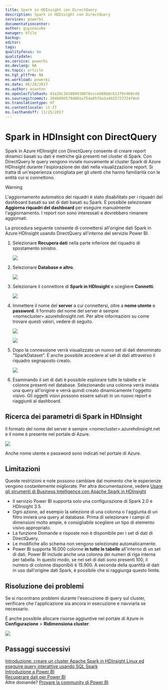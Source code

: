 ```yaml
---
title: Spark in HDInsight con DirectQuery
description: Spark in HDInsight con DirectQuery
services: powerbi
documentationcenter: 
author: guyinacube
manager: kfile
backup: 
editor: 
tags: 
qualityfocus: no
qualitydate: 
ms.service: powerbi
ms.devlang: NA
ms.topic: article
ms.tgt_pltfrm: NA
ms.workload: powerbi
ms.date: 06/28/2017
ms.author: asaxton
ms.openlocfilehash: 41e29c343480930878ccce888b0c613f0c960cd8
ms.sourcegitcommit: 284b09d579d601e754a05fba2a4025723724f8eb
ms.translationtype: HT
ms.contentlocale: it-IT
ms.lasthandoff: 11/15/2017
---
```

# <a name="spark-on-hdinsight-with-directquery"></a>Spark in HDInsight con DirectQuery
Spark in Azure HDInsight con DirectQuery consente di creare report dinamici basati su dati e metriche già presenti nel cluster di Spark. Con DirectQuery le query vengono inviate nuovamente al cluster Spark di Azure HDInsight durante l'esplorazione dei dati nella visualizzazione report. Si tratta di un'esperienza consigliata per gli utenti che hanno familiarità con le entità cui si connettono.

> [!WARNING]
> L'aggiornamento automatico dei riquadri è stato disabilitato per i riquadri del dashboard basati su set di dati basati su Spark. È possibile selezionare **Aggiorna riquadri del dashboard** per eseguire manualmente l'aggiornamento. I report non sono interessati e dovrebbero rimanere aggiornati. 
> 
> 

La procedura seguente consente di connettersi all'origine dati Spark in Azure HDInsight usando DirectQuery all'interno del servizio Power BI.

1. Selezionare **Recupera dati** nella parte inferiore del riquadro di spostamento sinistro.
   
     ![](media/spark-on-hdinsight-with-direct-connect/spark-getdata.png)
2. Selezionare **Database e altro**.
   
     ![](media/spark-on-hdinsight-with-direct-connect/spark-getdata-databases.png)
3. Selezionare il connettore di **Spark in HDInsight** e scegliere **Connetti**.
   
     ![](media/spark-on-hdinsight-with-direct-connect/spark-getdata-databases-connect.png)
4. Immettere il nome del **server** a cui connettersi, oltre a **nome utente** e **password**. Il formato del nome del server è sempre \<nomecluster\>.azurehdinsight.net. Per altre informazioni su come trovare questi valori, vedere di seguito.
   
     ![](media/spark-on-hdinsight-with-direct-connect/spark-server-name.png)
   
     ![](media/spark-on-hdinsight-with-direct-connect/spark-username.png)
5. Dopo la connessione verrà visualizzato un nuovo set di dati denominato "SparkDataset". È anche possibile accedere al set di dati attraverso il riquadro segnaposto creato.
   
     ![](media/spark-on-hdinsight-with-direct-connect/spark-dataset.png)
6. Esaminando il set di dati è possibile esplorare tutte le tabelle e le colonne presenti nel database. Selezionando una colonna verrà inviata una query all'origine e verrà quindi creato dinamicamente l'oggetto visivo. Gli oggetti visivi possono essere salvati in un nuovo report e riaggiunti al dashboard.

## <a name="finding-your-spark-on-hdinsight-parameters"></a>Ricerca dei parametri di Spark in HDInsight
Il formato del nome del server è sempre \<nomecluster\>.azurehdinsight.net e il nome è presente nel portale di Azure.

![](media/spark-on-hdinsight-with-direct-connect/spark-server-name-parameter.png)

Anche nome utente e password sono indicati nel portale di Azure.

## <a name="limitations"></a>Limitazioni
Queste restrizioni e note possono cambiare dal momento che le esperienze vengono costantemente migliorate. Per altra documentazione, vedere [Usare gli strumenti di Business Intelligence con Apache Spark in HDInsight](https://azure.microsoft.com/documentation/articles/hdinsight-apache-spark-use-bi-tools/)

* Il servizio Power BI supporta solo una configurazione di Spark 2.0 e HDInsight 3.5.
* Ogni azione, ad esempio la selezione di una colonna o l'aggiunta di un filtro invierà una query al database. Prima di selezionare i campi di dimensioni molto ampie, è consigliabile scegliere un tipo di elemento visivo appropriato.
* La funzione Domande e risposte non è disponibile per i set di dati di DirectQuery.
* Le modifiche allo schema non vengono selezionate automaticamente.
* Power BI supporta 16.000 colonne **in tutte le tabelle** all'interno di un set di dati. Power BI include anche una colonna dei numeri di riga interna per tabella. In questo modo, se nel set di dati sono presenti 100, il numero di colonne disponibili è 15.900. A seconda della quantità di dati in uso dall'origine dati Spark, è possibile che si raggiunga questo limite.

## <a name="troubleshooting"></a>Risoluzione dei problemi
Se si riscontrano problemi durante l'esecuzione di query sul cluster, verificare che l'applicazione sia ancora in esecuzione e riavviarla se necessario.

È anche possibile allocare risorse aggiuntive nel portale di Azure in **Configurazione** > **Ridimensiona cluster**:

![](media/spark-on-hdinsight-with-direct-connect/spark-scale.png)

## <a name="next-steps"></a>Passaggi successivi
[Introduzione: creare un cluster Apache Spark in HDInsight Linux ed eseguire query interattive usando SQL Spark](https://azure.microsoft.com/documentation/articles/hdinsight-apache-spark-jupyter-spark-sql)  
[Introduzione a Power BI](service-get-started.md)  
[Recuperare dati per Power BI](service-get-data.md)  
Altre domande? [Provare la community di Power BI](http://community.powerbi.com/)

